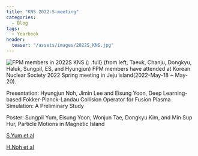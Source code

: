 ```yaml
---
title: "KNS 2022-S-meeting"
categories:
  - Blog
tags:
  - Yearbook
header:
  teaser: "/assets/images/2022S_KNS.jpg"
---
```


![FPM members in 2022S KNS]({{site.url}}/assets/images/2022S_KNS.jpg)
{: .full}
(from left, Taeuk, Chanju, Dongkyu, Haluk, Sungpil, ES, and Hyungjun)
FPM members have attended at Korean Nuclear Society 2022 Spring meeting in Jeju island(2022-May-18 ~ May-20).

Presentation:
Hyungjun Noh, Jimin Lee and Eisung Yoon,
Deep Learning-based Fokker-Planck-Landau Collision Operator for Fusion Plasma Simulation: A Preliminary Study

Poster:
Sungpil Yum, Eisung Yoon, Wonjun Tae, Dongkyu Kim, and Min Sup Hur,
Particle Motions in Magnetic Island

[S.Yum et al](https://www.kns.org/files/pre_paper/47/22S-411-%EC%97%BC%EC%84%B1%ED%95%84.pdf)

[H.Noh et al](https://www.kns.org/files/pre_paper/47/22S-161-%EB%85%B8%ED%98%95%EC%A4%80.pdf)
